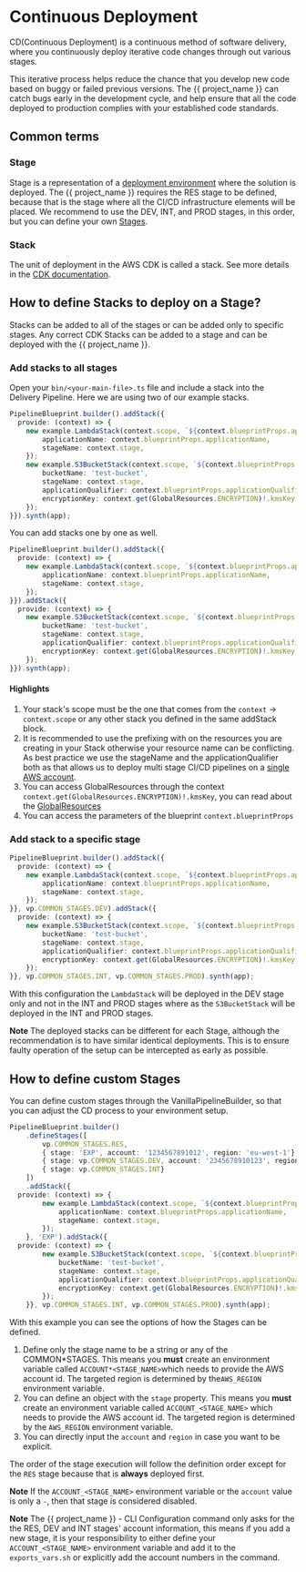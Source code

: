 # Continuous Deployment

CD(Continuous Deployment) is a continuous method of software delivery, where you continuously deploy iterative code changes through out various stages.

This iterative process helps reduce the chance that you develop new code based on buggy or failed previous versions. The {{ project_name }} can catch bugs early in the development cycle, and help ensure that all the code deployed to production complies with your established code standards.

## Common terms

### Stage

Stage is a representation of a [deployment environment](https://en.wikipedia.org/wiki/Deployment_environment#:~:text=Deployment%20architectures%20vary%20significantly%2C%20but,deployed%20to%20each%20in%20order.) where the solution is deployed. The {{ project_name }} requires the RES stage to be defined, because that is the stage where all the CI/CD infrastructure elements will be placed. We recommend to use the DEV, INT, and PROD stages, in this order, but you can define your own [Stages](#how-to-define-custom-stages).

### Stack

The unit of deployment in the AWS CDK is called a stack. See more details in the [CDK documentation](https://docs.aws.amazon.com/cdk/v2/guide/stacks.html).

## How to define Stacks to deploy on a Stage?

Stacks can be added to all of the stages or can be added only to specific stages. Any correct CDK Stacks can be added to a stage and can be deployed with the {{ project_name }}.

### Add stacks to all stages

Open your `bin/<your-main-file>.ts` file and include a stack into the Delivery Pipeline. Here we are using two of our example stacks.

```typescript
PipelineBlueprint.builder().addStack({
  provide: (context) => {
    new example.LambdaStack(context.scope, `${context.blueprintProps.applicationName}LambdaStack`, {
        applicationName: context.blueprintProps.applicationName,
        stageName: context.stage,
    });
    new example.S3BucketStack(context.scope, `${context.blueprintProps.applicationName}S3Stack`, {
        bucketName: 'test-bucket',
        stageName: context.stage,
        applicationQualifier: context.blueprintProps.applicationQualifier,
        encryptionKey: context.get(GlobalResources.ENCRYPTION)!.kmsKey,
    });
}}).synth(app);
```

You can add stacks one by one as well.

```typescript
PipelineBlueprint.builder().addStack({
  provide: (context) => {
    new example.LambdaStack(context.scope, `${context.blueprintProps.applicationName}LambdaStack`, {
        applicationName: context.blueprintProps.applicationName,
        stageName: context.stage,
    });
}}).addStack({
  provide: (context) => {
    new example.S3BucketStack(context.scope, `${context.blueprintProps.applicationName}S3Stack`, {
        bucketName: 'test-bucket',
        stageName: context.stage,
        applicationQualifier: context.blueprintProps.applicationQualifier,
        encryptionKey: context.get(GlobalResources.ENCRYPTION)!.kmsKey,
    });
}}).synth(app);
```

#### Highlights

1. Your stack's scope must be the one that comes from the `context` -> `context.scope` or any other stack you defined in the same addStack block.
2. It is recommended to use the prefixing with on the resources you are creating in your Stack otherwise your resource name can be conflicting. As best practice we use the stageName and the applicationQualifier both as that allows us to deploy multi stage CI/CD pipelines on a [single AWS account](./single_account.md).
3. You can access GlobalResources through the context `context.get(GlobalResources.ENCRYPTION)!.kmsKey`, you can read about the [GlobalResources](./global_resource.md)
4. You can access the parameters of the blueprint `context.blueprintProps`

### Add stack to a specific stage

```typescript
PipelineBlueprint.builder().addStack({
  provide: (context) => {
    new example.LambdaStack(context.scope, `${context.blueprintProps.applicationName}LambdaStack`, {
        applicationName: context.blueprintProps.applicationName,
        stageName: context.stage,
    });
}}, vp.COMMON_STAGES.DEV).addStack({
  provide: (context) => {
    new example.S3BucketStack(context.scope, `${context.blueprintProps.applicationName}S3Stack`, {
        bucketName: 'test-bucket',
        stageName: context.stage,
        applicationQualifier: context.blueprintProps.applicationQualifier,
        encryptionKey: context.get(GlobalResources.ENCRYPTION)!.kmsKey,
    });
}}, vp.COMMON_STAGES.INT, vp.COMMON_STAGES.PROD).synth(app);
```

With this configuration the `LambdaStack` will be deployed in the DEV stage only and not in the INT and PROD stages where as the `S3BucketStack` will be deployed in the INT and PROD stages.

**Note**
The deployed stacks can be different for each Stage, although the recommendation is to have similar identical deployments. This is to ensure faulty operation of the setup can be intercepted as early as possible.

## How to define custom Stages

You can define custom stages through the VanillaPipelineBuilder, so that you can adjust the CD process to your environment setup.

```typescript
PipelineBlueprint.builder()
    .defineStages([
        vp.COMMON_STAGES.RES,
        { stage: 'EXP', account: '1234567891012', region: 'eu-west-1'},
        { stage: vp.COMMON_STAGES.DEV, account: '2345678910123', region: 'eu-west-1'},
        { stage: vp.COMMON_STAGES.INT}
    ])
    .addStack({
  provide: (context) => {
        new example.LambdaStack(context.scope, `${context.blueprintProps.applicationName}LambdaStack`, {
            applicationName: context.blueprintProps.applicationName,
            stageName: context.stage,
        });
    }, 'EXP').addStack({
  provide: (context) => {
        new example.S3BucketStack(context.scope, `${context.blueprintProps.applicationName}S3Stack`, {
            bucketName: 'test-bucket',
            stageName: context.stage,
            applicationQualifier: context.blueprintProps.applicationQualifier,
            encryptionKey: context.get(GlobalResources.ENCRYPTION)!.kmsKey,
        });
    }}, vp.COMMON_STAGES.INT, vp.COMMON_STAGES.PROD).synth(app);
```

With this example you can see the options of how the Stages can be defined.

1. Define only the stage name to be a string or any of the COMMON*STAGES. This means you **must** create an environment variable called `ACCOUNT*<STAGE_NAME>`which needs to provide the AWS account id. The targeted region is determined by the`AWS_REGION` environment variable.
2. You can define an object with the `stage` property. This means you **must** create an environment variable called `ACCOUNT_<STAGE_NAME>` which needs to provide the AWS account id. The targeted region is determined by the `AWS_REGION` environment variable.
3. You can directly input the `account` and `region` in case you want to be explicit.

The order of the stage execution will follow the definition order except for the `RES` stage because that is **always** deployed first.

**Note**
If the `ACCOUNT_<STAGE_NAME>` environment variable or the `account` value is only a `-`, then that stage is considered disabled.

**Note**
The {{ project_name }} - CLI Configuration command only asks for the the RES, DEV and INT stages' account information, this means if you add a new stage, it is your responsibility to either define your `ACCOUNT_<STAGE_NAME>` environment variable and add it to the `exports_vars.sh` or explicitly add the account numbers in the command.
